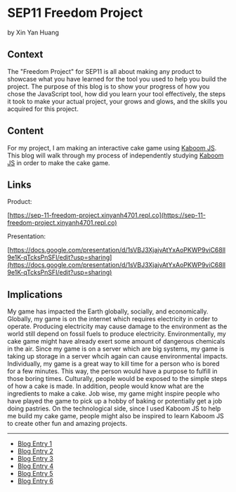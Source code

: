 # SEP11 Freedom Project
by Xin Yan Huang

## Context
The "Freedom Project" for SEP11 is all about making any product to showcase what you have learned for the tool you used to help you build the project. The purpose of this blog is to show your progress of how you chose the JavaScript tool, how did you learn your tool effectively, the steps it took to make your actual project, your grows and glows, and the skills you acquired for this project.

## Content
For my project, I am making an interactive cake game using [Kaboom JS](https://kaboomjs.com/). This blog will walk through my process of independently studying [Kaboom JS](https://kaboomjs.com/) in order to make the cake game.

## Links

Product:

[https://sep-11-freedom-project.xinyanh4701.repl.co](https://sep-11-freedom-project.xinyanh4701.repl.co)

Presentation:

[https://docs.google.com/presentation/d/1sVBJ3XjajvAtYxAoPKWP9viC68ll9e1K-qTcksPnSFI/edit?usp=sharing](https://docs.google.com/presentation/d/1sVBJ3XjajvAtYxAoPKWP9viC68ll9e1K-qTcksPnSFI/edit?usp=sharing)

## Implications
My game has impacted the Earth globally, socially, and economically. Globally, my game is on the internet which requires electricity in order to operate. Producing electricity may cause damage to the environment as the world still depend on fossil fuels to produce electricity. Environmentally, my cake game might have already exert some amount of dangerous chemicals in the air. Since my game is on a server which are big systems, my game is taking up storage in a server whcih again can cause environmental impacts. Individually, my game is a great way to kill time for a person who is bored for a few minutes. This way, the person would have a purpose to fulfill in those boring times. Culturally, people would be exposed to the simple steps of how a cake is made. In addition, people would know what are the ingredients to make a cake. Job wise, my game might inspire people who have played the game to pick up a hobby of baking or potentially get a job doing pastries. On the technological side, since I used Kaboom JS to help me build my cake game, people might also be inspired to learn Kaboom JS to create other fun and amazing projects.

---

* [Blog Entry 1](entries/entry01.md)
* [Blog Entry 2](entries/entry02.md)
* [Blog Entry 3](entries/entry03.md)
* [Blog Entry 4](entries/entry04.md)
* [Blog Entry 5](entries/entry05.md)
* [Blog Entry 6](entries/entry06.md)

